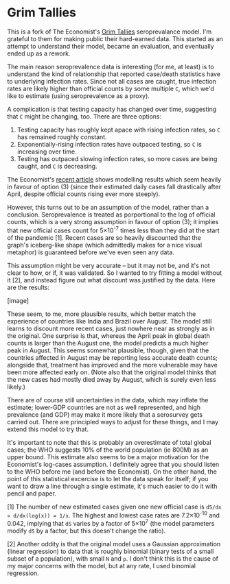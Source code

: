 Grim Tallies
============

This is a fork of The Economist's [Grim Tallies](https://github.com/TheEconomist/Grim-Tallies) seroprevalance model. I'm grateful to them for making public their hard-earned data. This started as an attempt to understand their model, became an evaluation, and eventually ended up as a rework.

The main reason seroprevalence data is interesting (for me, at least) is to understand the kind of relationship that reported case/death statistics have to underlying infection rates. Since not all cases are caught, true infection rates are likely higher than official counts by some multiple `C`, which we'd like to estimate (using seroprevalence as a proxy).

A complication is that testing capacity has changed over time, suggesting that `C` might be changing, too. There are three options:

1. Testing capacity has roughly kept apace with rising infection rates, so `C` has remained roughly constant.
2. Exponentially-rising infection rates have outpaced testing, so `C` is increasing over time.
3. Testing has outpaced slowing infection rates, so more cases are being caught, and `C` is decreasing.

The Economist's [recent article](https://www.economist.com/briefing/2020/09/26/the-covid-19-pandemic-is-worse-than-official-figures-show) shows modelling results which seem heavily in favour of option (3) (since their estimated daily cases fall drastically after April, despite official counts rising ever more steeply).

However, this turns out to be an assumption of the model, rather than a conclusion. Seroprevalence is treated as porportional to the log of official counts, which is a very strong assumption in favour of option (3); it implies that new official cases count for 5×10<sup>-7</sup> times less than they did at the start of the pandemic [1]. Recent cases are so heavily discounted that the graph's iceberg-like shape (which admittedly makes for a nice visual metaphor) is guaranteed before we've even seen any data.

This assumption might be very accurate – but it may not be, and it's not clear to how, or if, it was validated. So I wanted to try fitting a model without it [2], and instead figure out what discount was justified by the data. Here are the results:

[image]

These seem, to me, more plausible results, which better match the experience of countries like India and Brazil over August. The model still learns to discount more recent cases, just nowhere near as strongly as in the original. One surprise is that, whereas the April peak in global death counts is larger than the August one, the model predicts a much higher peak in August. This seems somewhat plausible, though, given that the countries affected in August may be reporting less accurate death counts; alongside that, treatment has improved and the more vulnerable may have been more affected early on. (Note also that the original model thinks that the new cases had mostly died away by August, which is surely even less likely.)

There are of course still uncertainties in the data, which may inflate the estimate; lower-GDP countries are not as well represented, and high prevalence (and GDP) may make it more likely that a serosurvey gets carried out. There are principled ways to adjust for these things, and I may extend this model to try that.

It's important to note that this is probably an overestimate of total global cases; the WHO suggests 10% of the world population (ie 800M) as an upper bound. This estimate also seems to be a major motivation for the Economist's log-cases assumption. I definitely agree that you should listen to the WHO before me (and before the Economist). On the other hand, the point of this statistical excercise is to let the data speak for itself; if you want to draw a line through a single estimate, it's much easier to do it with pencil and paper.

[1] The number of new estimated cases given one new official case is `dS/dx ∝ d/dx(log(x)) = 1/x`. The highest and lowest case rates are 7.2×10<sup>-10</sup> and 0.042, implying that `dS` varies by a factor of 5×10<sup>7</sup> (the model parameters modify `dS` by a factor, but this doesn't change the ratio).

[2] Another oddity is that the original model uses a Gaussian approximation (linear regression) to data that is roughly binomial (binary tests of a small subset of a population), with small `N` and `p`. I don't think this is the cause of my major concerns with the model, but at any rate, I used binomial regression.
